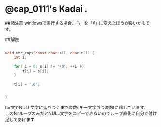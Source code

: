 # @cap_0111's Kadai .

##諸注意
windowsで実行する場合、「\」を「¥」に変えたほうが良いかもです。


##解説

```c

void str_copy(const char s[], char t[]) {
	int i;

	for( i = 0; s[i] != '\0'; ++i ){
		t[i] = s[i];
	}
	
	t[i] = '\0';


}

```

for文でNULL文字に辿りつくまで変数sを一文字づつ変数tに移しています。<br>
このforループのみだとNULL文字をコピーできないのでループ直後に自分で付け足してあげます<br>
